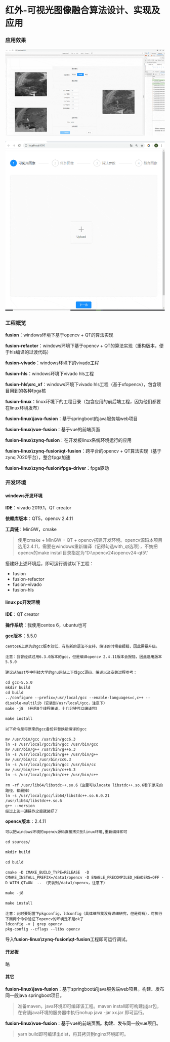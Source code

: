 # 红外-可视光图像融合算法设计、实现及应用

### 应用效果

![](docs/show2.gif)

![](docs/show.gif)





### 工程概览

**fusion**：windows环境下基于opencv + QT的算法实现

**fusion-refactor**：windows环境下基于opencv + QT的算法实现（重构版本，便于hls编译的过渡代码）

**fusion-vivado**：windows环境下的vivado工程

**fusion-hls**：windows环境下vivado hls工程

**fusion-hls\src_xf**：windows环境下vivado hls工程（基于xfopencv），包含项目用到的各种fpga核

**fusion-linux**：linux环境下的工程目录（包含应用的前后端工程，因为他们都要在linux环境发布）

**fusion-linux\java-fusion**：基于springboot的java服务端web项目

**fusion-linux\vue-fusion**：基于vue的前端页面

**fusion-linux\zynq-fusion**：在开发板linux系统环境运行的应用

**fusion-linux\zynq-fusion\qt-fusion**：跨平台的opencv + QT算法实现（基于zynq 7020平台），整合fpga加速

**fusion-linux\zynq-fusion\fpga-driver**：fpga驱动

### 开发环境

#### windows开发环境

**IDE**：vivado 2019.1，QT creator

**依赖库版本**：QT5，opencv 2.4.11

**工具链**：MinGW，cmake

> 使用cmake + MinGW + QT + opencv搭建开发环境。opencv源码本项目选用2.4.11，需要在windows重新编译（记得勾选with_qt选项），不妨把opencv的make install目录指定为“D:\opencv24\opencv24-qt5\”

搭建好上述环境后，即可运行调试以下工程：

- fusion
- fusion-refactor
- fusion-vivado
- fusion-hls

#### linux pc开发环境

**IDE**：QT creator

**操作系统**：我使用centos 6，ubuntu也可

**gcc版本**：5.5.0

```
centos6上原先的gcc版本较低，有些新的语法不支持，编译的时候会报错，因此需要升级。

注意：我曾经试过用6.3.0版本的gcc，但是编译opencv 2.4.11版本会报错，因此选用版本5.5.0

建议从hust华中科技大学的gnu网站上下载gcc源码，编译以及安装过程参考：

cd gcc-5.5.0
mkdir build
cd build
../configure --prefix=/usr/local/gcc --enable-languages=c,c++ --disable-multilib（安装到/usr/local/gcc，注意下）
make -j8 （开启8个线程编译，十几分钟可以编译完）

make install

以下命令是将原来的gcc备份并替换新编译的gcc

mv /usr/bin/gcc /usr/bin/gcc6.3
ln -s /usr/local/gcc/bin/gcc /usr/bin/gcc
mv /usr/bin/g++ /usr/bin/g++6.3
ln -s /usr/local/gcc/bin/g++ /usr/bin/g++
mv /usr/bin/cc /usr/bin/cc6.3
ln -s /usr/local/gcc/bin/gcc /usr/bin/cc
mv /usr/bin/c++ /usr/bin/c++6.3
ln -s /usr/local/gcc/bin/c++ /usr/bin/c++

rm -rf /usr/lib64/libstdc++.so.6（这里可以locate libstdc++.so.6看下原来的路径，都删掉）
ln -s /usr/local/gcc/lib64/libstdc++.so.6.0.21 /usr/lib64/libstdc++.so.6
g++ --version
经过上边一通操作之后就装好了
```

**opencv版本**：2.4.11

```
可以把windows环境的opencv源码直接拷贝到linux环境,重新编译即可

cd sources/

mkdir build

cd build

cmake -D CMAKE_BUILD_TYPE=RELEASE  -D CMAKE_INSTALL_PREFIX=/data1/opencv -D ENABLE_PRECOMPILED_HEADERS=OFF -D WITH_QT=ON  .. （安装到/data1/opencv，注意下）

make -j8

make install

注意：此时要配置下pkgconfig，ldconfig（具体细节我没有详细研究，但是得有），可执行下面两个命令验证下opencv的环境是不是ok了
ldconfig -v | grep opencv
pkg-config --cflags --libs opencv
```

导入**fusion-linux\zynq-fusion\qt-fusion**工程即可运行调试。

#### 开发板

略

#### 其它

**fusion-linux\java-fusion**：基于springboot的java服务端web项目。构建、发布同一般java springboot项目。

> 准备maven，java环境即可编译该工程。maven install即可构建出jar包，在安装java环境的服务器中执行nohup java -jar xx.jar 即可运行。

**fusion-linux\vue-fusion**：基于vue的前端页面。构建、发布同一般vue项目。

> yarn build即可编译出dist，将其拷贝到nginx环境即可。
